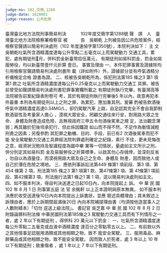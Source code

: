 ```yaml
---
judge-no: 102,交簡,1288
judge-date: 1020801
judge-reason: 公共危險
---
```


臺灣臺北地方法院刑事簡易判決　　　 102年度交簡字第1288號
聲　請　人　臺灣臺北地方法院檢察署檢察官
被　　　告　吳朝乾
上列被告因公共危險案件，經檢察官聲請以簡易判決處刑（102
年度速偵字第1350號），本院判決如下：
    主  文
吳朝乾吐氣所含酒精濃度達每公升零點二五毫克以上而駕駛動力
交通工具，累犯，處有期徒刑月，併科罰金新臺幣拾伍萬元，
有期徒刑如易科罰金，罰金如易服勞役，均以新臺幣壹仟元折算
壹日。
    事實及理由
一、本件犯罪事實及證據除均引用檢察官聲請簡易判決處刑書所
    載（詳如附件）外，證據部分並有呼氣酒精分析儀檢定合格
    證書為證。
二、核被告吳朝乾所為，係犯刑法第185 條之3 第1 項第1 款之
    吐氣所含酒精濃度達每公升0.25毫克以上而駕駛動力交通工
    具罪。被告前曾受如聲請簡易判決處刑書犯罪事實欄所載之
    有期徒刑執行完畢，有臺灣高等法院被告前案紀錄表附卷可
    考，其於有期徒刑執行完畢後5 年以內，故意再犯本件最重
    本刑為有期徒刑以上之刑之罪，為累犯，應加重其刑。爰審
    酌被告飲酒後呼氣中酒精濃度高達0.34MG/L，卻仍駕駛汽車
    上路，自足認其完全不會自我節制飲酒習性及考量家人擔心
    ，漠視大眾安全，罔顧交通往來行安，對用路大眾之生命、
    身體及財產造成危險，且無視政府三申五令勿酒後駕車之規
    定，法治觀念薄弱；再其雖於犯後坦承犯行，但此係因鐵證
    如山而不得不然，不足作為衡情減輕刑責之因素；另復參酌
    其犯罪之動機、目的、手段，前已有2 次酒後駕車而犯不能
    安全駕駛動力交通工具罪經法院判罪處刑確定之紀錄，素行
    不佳，更未見悔改之意，經濟狀況勉持及智識程度為國中畢
    業等一切情狀，量處如主文所示之刑，併分別定其如易科罰
    金及易服勞役之折算標準，以啟其勿心存僥倖，並深刻反省
    ，勿自以為酒量佳，而漠視用路大眾及自己之生命、身體及
    財產，因而致他人或自己於潛在危險之境地。
三、應依刑事訴訟法第449 條第1 項前段、第3 項、第454 條第
    2 項，刑法第185 條之3 第1 項第1 款、第47條第1 項、第
    41條第1 項前段、第42條第3 項，刑法施行法第1 條之1 第
    1 項，逕以簡易判決處刑如主文。
四、如不服本判決，得自判決送達之日起10日內，向本院提起上
    訴。
中    華    民    國   102    年    8     月    1     日
              刑事第五庭        法  官  余銘軒
以上正本證明與原本無異。
如不服本判決應於收受送達後10日內向本院提出上訴書狀，並應
敘述具體理由；其未敘述上訴理由者，應於上訴期間屆滿後20日
內向本院補提理由書（均須按他造當事人之人數附繕本）「切勿
逕送上級法院」。
                                書記官  吳芝嘉
中    華    民    國   102    年    8     月    2     日
附錄論罪科刑法條
中華民國刑法第185條之3
駕駛動力交通工具而有下列情形之一者，處 2 年以下有期徒刑
，得併科 20 萬元以下罰金：
一、吐氣所含酒精濃度達每公升零點二五毫克或血液中酒精濃度
    達百分之零點零五以上。
二、有前款以外之其他情事足認服用酒類或其他相類之物，致不
    能安全駕駛。
三、服用毒品、麻醉藥品或其他相類之物，致不能安全駕駛。
因而致人於死者，處 3 年以上 10 年以下有期徒刑；致重傷者
，處 1 年以上 7 年以下有期徒刑。